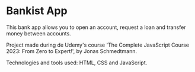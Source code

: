 # Bankist App

<p>This bank app allows you to open an account, request a loan and transfer money between accounts.</p>
<p>Project made during de Udemy's course 'The Complete JavaScript Course 2023: From Zero to Expert!', by Jonas Schmedtmann.</p> 
<p>Technologies and tools used: HTML, CSS and JavaScript.</p>
